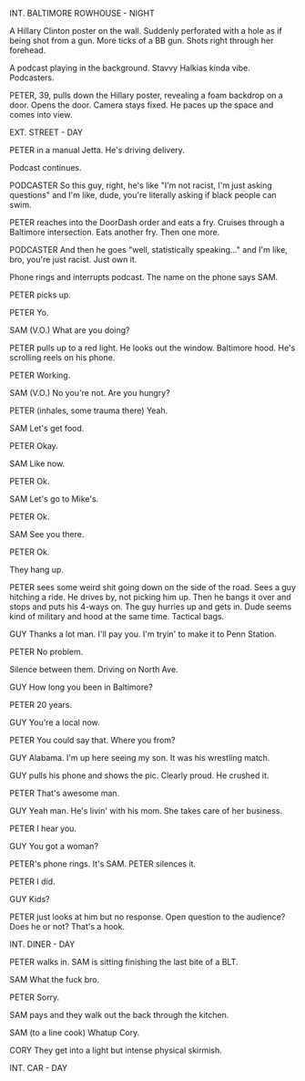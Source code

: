 INT. BALTIMORE ROWHOUSE - NIGHT

A Hillary Clinton poster on the wall. Suddenly perforated with a hole as if being shot from a gun. More ticks of a BB gun. Shots right through her forehead.

A podcast playing in the background. Stavvy Halkias kinda vibe. Podcasters.

PETER, 39, pulls down the Hillary poster, revealing a foam backdrop on a door. Opens the door. Camera stays fixed. He paces up the space and comes into view.

EXT. STREET - DAY

PETER in a manual Jetta. He's driving delivery.

Podcast continues.

PODCASTER
So this guy, right, he's like "I'm not racist, I'm just asking questions" and I'm like, dude, you're literally asking if black people can swim.

PETER reaches into the DoorDash order and eats a fry. Cruises through a Baltimore intersection. Eats another fry. Then one more.

PODCASTER
And then he goes "well, statistically speaking..." and I'm like, bro, you're just racist. Just own it.

Phone rings and interrupts podcast. The name on the phone says SAM.

PETER picks up.

PETER
Yo.

SAM (V.O.)
What are you doing?

PETER pulls up to a red light. He looks out the window. Baltimore hood. He's scrolling reels on his phone.

PETER
Working.

SAM (V.O.)
No you're not. Are you hungry?

PETER
(inhales, some trauma there)
Yeah.

SAM
Let's get food.

PETER
Okay.

SAM
Like now.

PETER
Ok.

SAM
Let's go to Mike's.

PETER
Ok.

SAM
See you there.

PETER
Ok.

They hang up.

PETER sees some weird shit going down on the side of the road. Sees a guy hitching a ride. He drives by, not picking him up. Then he bangs it over and stops and puts his 4-ways on. The guy hurries up and gets in. Dude seems kind of military and hood at the same time. Tactical bags.

GUY
Thanks a lot man. I'll pay you. I'm tryin' to make it to Penn Station.

PETER
No problem.

Silence between them. Driving on North Ave.

GUY
How long you been in Baltimore?

PETER
20 years.

GUY
You're a local now.

PETER
You could say that. Where you from?

GUY
Alabama. I'm up here seeing my son. It was his wrestling match.

GUY pulls his phone and shows the pic. Clearly proud. He crushed it.

PETER
That's awesome man.

GUY
Yeah man. He's livin' with his mom. She takes care of her business.

PETER
I hear you.

GUY
You got a woman?

PETER's phone rings. It's SAM. PETER silences it.

PETER
I did.

GUY
Kids?

PETER just looks at him but no response. Open question to the audience? Does he or not? That's a hook.

INT. DINER - DAY

PETER walks in. SAM is sitting finishing the last bite of a BLT.

SAM
What the fuck bro.

PETER
Sorry.

SAM pays and they walk out the back through the kitchen.

SAM
(to a line cook)
Whatup Cory.

CORY
They get into a light but intense physical skirmish.

INT. CAR - DAY







